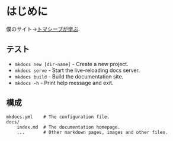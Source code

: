 # はじめに

僕のサイト→[トマシープが学ぶ](https://bibinbaleo.hatenablog.com/).

## テスト

* `mkdocs new [dir-name]` - Create a new project.
* `mkdocs serve` - Start the live-reloading docs server.
* `mkdocs build` - Build the documentation site.
* `mkdocs -h` - Print help message and exit.

## 構成

    mkdocs.yml    # The configuration file.
    docs/
        index.md  # The documentation homepage.
        ...       # Other markdown pages, images and other files.
